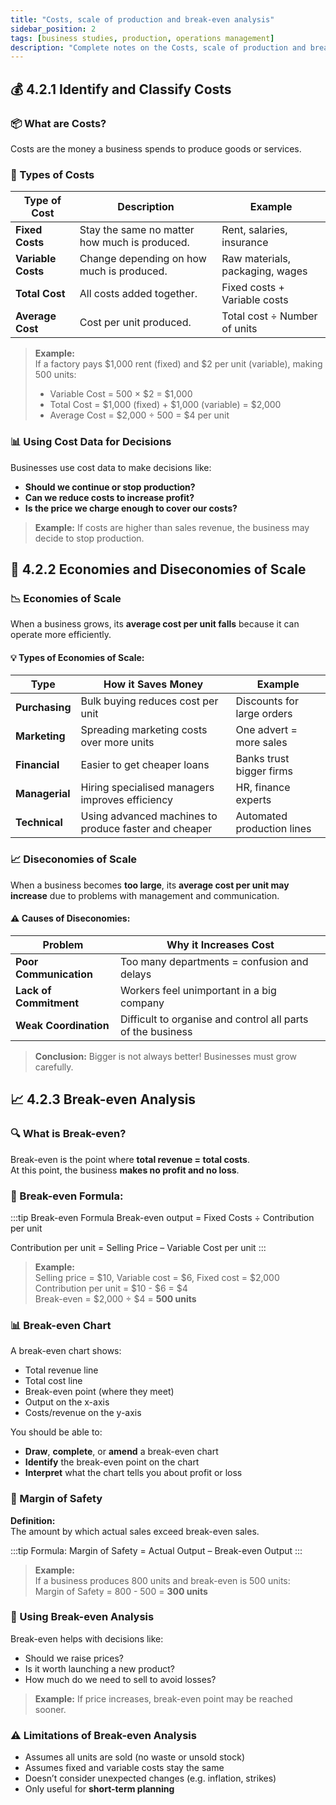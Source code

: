 ```yaml
---
title: "Costs, scale of production and break-even analysis"
sidebar_position: 2
tags: [business studies, production, operations management]
description: "Complete notes on the Costs, scale of production and break-even analysis"
---
```


## 💰 4.2.1 Identify and Classify Costs

### 📦 What are Costs?

Costs are the money a business spends to produce goods or services.

### 🧾 Types of Costs

| Type of Cost       | Description                                   | Example                         |
| ------------------ | --------------------------------------------- | ------------------------------- |
| **Fixed Costs**    | Stay the same no matter how much is produced. | Rent, salaries, insurance       |
| **Variable Costs** | Change depending on how much is produced.     | Raw materials, packaging, wages |
| **Total Cost**     | All costs added together.                     | Fixed costs + Variable costs    |
| **Average Cost**   | Cost per unit produced.                       | Total cost ÷ Number of units    |

> **Example:**  
> If a factory pays $1,000 rent (fixed) and $2 per unit (variable), making 500 units:
>
> - Variable Cost = 500 × $2 = $1,000
> - Total Cost = $1,000 (fixed) + $1,000 (variable) = $2,000
> - Average Cost = $2,000 ÷ 500 = $4 per unit

### 📊 Using Cost Data for Decisions

Businesses use cost data to make decisions like:

- **Should we continue or stop production?**
- **Can we reduce costs to increase profit?**
- **Is the price we charge enough to cover our costs?**

> **Example:** If costs are higher than sales revenue, the business may decide to stop production.

## 🏢 4.2.2 Economies and Diseconomies of Scale

### 📉 Economies of Scale

When a business grows, its **average cost per unit falls** because it can operate more efficiently.

#### 💡 Types of Economies of Scale:

| Type           | How it Saves Money                                    | Example                    |
| -------------- | ----------------------------------------------------- | -------------------------- |
| **Purchasing** | Bulk buying reduces cost per unit                     | Discounts for large orders |
| **Marketing**  | Spreading marketing costs over more units             | One advert = more sales    |
| **Financial**  | Easier to get cheaper loans                           | Banks trust bigger firms   |
| **Managerial** | Hiring specialised managers improves efficiency       | HR, finance experts        |
| **Technical**  | Using advanced machines to produce faster and cheaper | Automated production lines |

### 📈 Diseconomies of Scale

When a business becomes **too large**, its **average cost per unit may increase** due to problems with management and communication.

#### ⚠️ Causes of Diseconomies:

| Problem                | Why it Increases Cost                                       |
| ---------------------- | ----------------------------------------------------------- |
| **Poor Communication** | Too many departments = confusion and delays                 |
| **Lack of Commitment** | Workers feel unimportant in a big company                   |
| **Weak Coordination**  | Difficult to organise and control all parts of the business |

> **Conclusion:** Bigger is not always better! Businesses must grow carefully.

## 📈 4.2.3 Break-even Analysis

### 🔍 What is Break-even?

Break-even is the point where **total revenue = total costs**.  
At this point, the business **makes no profit and no loss**.

### 🧮 Break-even Formula:

:::tip Break-even Formula
Break-even output = Fixed Costs ÷ Contribution per unit

Contribution per unit = Selling Price – Variable Cost per unit
:::

> **Example:**  
> Selling price = $10, Variable cost = $6, Fixed cost = $2,000  
> Contribution per unit = $10 - $6 = $4  
> Break-even = $2,000 ÷ $4 = **500 units**

### 📊 Break-even Chart

A break-even chart shows:

- Total revenue line
- Total cost line
- Break-even point (where they meet)
- Output on the x-axis
- Costs/revenue on the y-axis

You should be able to:

- **Draw**, **complete**, or **amend** a break-even chart
- **Identify** the break-even point on the chart
- **Interpret** what the chart tells you about profit or loss

### 📏 Margin of Safety

**Definition:**  
The amount by which actual sales exceed break-even sales.

:::tip Formula:
Margin of Safety = Actual Output – Break-even Output
:::

> **Example:**  
> If a business produces 800 units and break-even is 500 units:  
> Margin of Safety = 800 - 500 = **300 units**

### 📌 Using Break-even Analysis

Break-even helps with decisions like:

- Should we raise prices?
- Is it worth launching a new product?
- How much do we need to sell to avoid losses?

> **Example:** If price increases, break-even point may be reached sooner.

### ⚠️ Limitations of Break-even Analysis

- Assumes all units are sold (no waste or unsold stock)
- Assumes fixed and variable costs stay the same
- Doesn’t consider unexpected changes (e.g. inflation, strikes)
- Only useful for **short-term planning**
